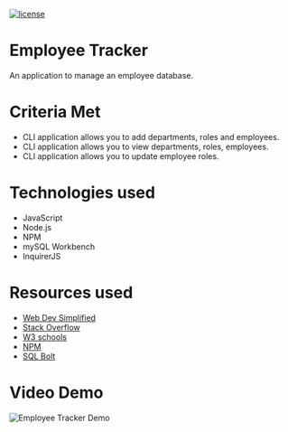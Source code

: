 [![license](https://img.shields.io/github/license/DAVFoundation/captain-n3m0.svg?style=flat-square)](https://github.com/DAVFoundation/captain-n3m0/blob/master/LICENSE)

# Employee Tracker

An application to manage an employee database.

# Criteria Met

- CLI application allows you to add departments, roles and employees.
- CLI application allows you to view departments, roles, employees.
- CLI application allows you to update employee roles.

# Technologies used

- JavaScript
- Node.js
- NPM
- mySQL Workbench
- InquirerJS

# Resources used

- [Web Dev Simplified](https://www.youtube.com/channel/UCFbNIlppjAuEX4znoulh0Cw)
- [Stack Overflow](https://stackoverflow.com/)
- [W3 schools](https://www.w3schools.com/)
- [NPM](https://www.npmjs.com/)
- [SQL Bolt](https://sqlbolt.com/)

# Video Demo

![Employee Tracker Demo](https://i.imgur.com/LUVKI4A.gifv)

